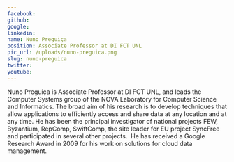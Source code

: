 ```yaml
---
facebook: 
github: 
google: 
linkedin: 
name: Nuno Preguiça
position: Associate Professor at DI FCT UNL
pic_url: /uploads/nuno-preguica.png
slug: nuno-preguica
twitter: 
youtube: 
---
```

<p>Nuno Pregui&ccedil;a is Associate Professor at DI FCT UNL, and leads the Computer Systems group of the NOVA Laboratory for Computer Science and Informatics. The broad aim of his research is to develop techniques that allow applications to efficiently access and share data at any location and at any time. He has been the principal investigator of national projects FEW, Byzantium, RepComp, SwiftComp, the site leader for EU project SyncFree and participated in several other projects.&nbsp; He has received a Google Research Award in 2009 for his work on solutions for cloud data management.</p>
